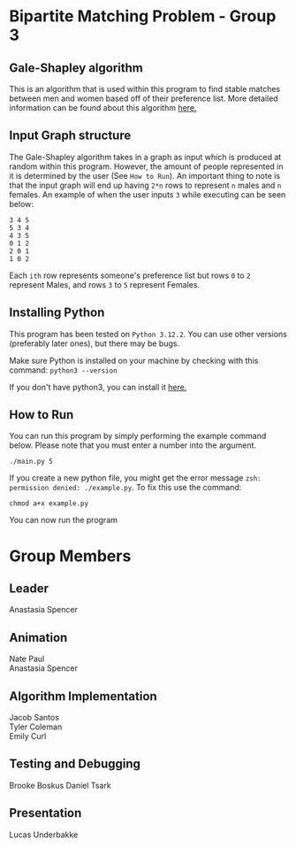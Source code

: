 # Bipartite Matching Problem - Group 3

## Gale-Shapley algorithm
This is an algorithm that is used within this program to find stable matches between men and women based off of their preference list. More detailed information can be found about this algorithm [here.](https://en.wikipedia.org/wiki/Gale%E2%80%93Shapley_algorithm)

## Input Graph structure
The Gale-Shapley algorithm takes in a graph as input which is produced at random within this program. However, the amount of people represented in it is determined by the user (See `How to Run`). An important thing to note is that the input graph will end up having `2*n` rows to represent `n` males and `n` females. An example of when the user inputs `3` while executing can be seen below:

```
3 4 5
5 3 4
4 3 5
0 1 2
2 0 1
1 0 2
```

Each `ith` row represents someone's preference list but rows `0` to `2` represent Males, and rows `3` to `5` represent Females.

## Installing Python
This program has been tested on `Python 3.12.2`. You can use other versions (preferably later ones), but there may be bugs.

Make sure Python is installed on your machine by checking with this command:
```python3 --version```

If you don't have python3, you can install it [here.](https://www.python.org/downloads/)

## How to Run
You can run this program by simply performing the example command below. Please note that you must enter a number into the argument.
```
./main.py 5
```

If you create a new python file, you might get the error message `zsh: permission denied: ./example.py`. To fix this use the command:
```
chmod a+x example.py
```
You can now run the program

# Group Members

## Leader
Anastasia Spencer
## Animation
Nate Paul  
Anastasia Spencer  
## Algorithm Implementation
Jacob Santos  
Tyler Coleman  
Emily Curl
## Testing and Debugging
Brooke Boskus
Daniel Tsark
## Presentation
Lucas Underbakke

